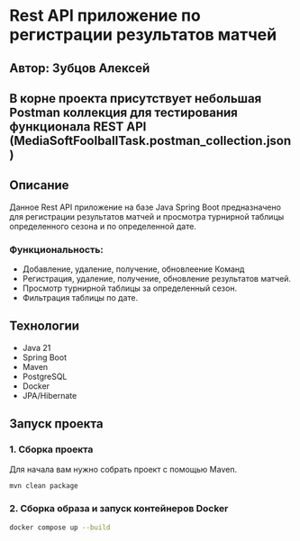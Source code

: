 # Rest API приложение по регистрации результатов матчей

## Автор: Зубцов Алексей
## В корне проекта присутствует небольшая Postman коллекция для тестирования функционала REST API (MediaSoftFoolballTask.postman_collection.json)

## Описание

Данное Rest API приложение на базе Java Spring Boot предназначено для регистрации результатов матчей и просмотра турнирной таблицы определенного сезона и по определенной дате.

### Функциональность:
- Добавление, удаление, получение, обновлеение Команд
- Регистрация, удаление, получение, обновление результатов матчей.
- Просмотр турнирной таблицы за определенный сезон.
- Фильтрация таблицы по дате.

## Технологии

- Java 21
- Spring Boot
- Maven
- PostgreSQL
- Docker
- JPA/Hibernate

## Запуск проекта

### 1. Сборка проекта

Для начала вам нужно собрать проект с помощью Maven.

```bash
mvn clean package
```

### 2. Сборка образа и запуск контейнеров Docker

```bash
docker compose up --build
```
